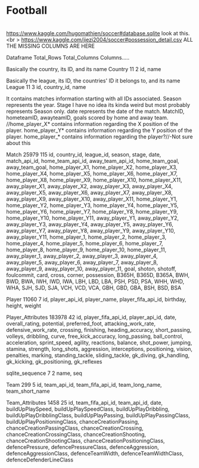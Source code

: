 # Football

<br> https://www.kaggle.com/hugomathien/soccer#database.sqlite look at this. <br \>
https://www.kaggle.com/jiezi2004/soccer#possession_detail.csv ALL THE MISSING COLUMNS ARE HERE

Dataframe Total_Rows Total_Columns Columns.....

Basically the country, its ID, and its name
Country	11	2	id, name

Basically the league, its ID, the countries' ID it belongs to, and its name
League	11	3	id, country_id, name

It contains matches information starting with all IDs associated. Season represents the year. Stage I have no idea its kinda weird but most probably represents Season only.
date represents the date of the match. MatchID, hometeamID, awayteamID, goals scored by home and away team. //home_player_X* contains information regarding the X position of
the player. home_player_Y* contains information regarding the Y position of the player. home_player_* contains information regarding the player?//-Not sure about this

Match	25979	115	id, country_id, league_id, season, stage, date, match_api_id, home_team_api_id, away_team_api_id,
   home_team_goal, away_team_goal, home_player_X1, home_player_X2, home_player_X3, home_player_X4, home_player_X5,
   home_player_X6, home_player_X7, home_player_X8, home_player_X9, home_player_X10, home_player_X11, away_player_X1,
   away_player_X2, away_player_X3, away_player_X4, away_player_X5, away_player_X6, away_player_X7, away_player_X8,
   away_player_X9, away_player_X10, away_player_X11, home_player_Y1, home_player_Y2, home_player_Y3, home_player_Y4,
   home_player_Y5, home_player_Y6, home_player_Y7, home_player_Y8, home_player_Y9, home_player_Y10, home_player_Y11,
   away_player_Y1, away_player_Y2, away_player_Y3, away_player_Y4, away_player_Y5, away_player_Y6, away_player_Y7,
   away_player_Y8, away_player_Y9, away_player_Y10, away_player_Y11, home_player_1, home_player_2, home_player_3,
   home_player_4, home_player_5, home_player_6, home_player_7, home_player_8, home_player_9, home_player_10, home_player_11,
   away_player_1, away_player_2, away_player_3, away_player_4, away_player_5, away_player_6, away_player_7, away_player_8,
   away_player_9, away_player_10, away_player_11, goal, shoton, shotoff, foulcommit, card, cross, corner, possession, B365H,
   B365D, B365A, BWH, BWD, BWA, IWH, IWD, IWA, LBH, LBD, LBA, PSH, PSD, PSA, WHH, WHD, WHA, SJH, SJD, SJA, VCH, VCD, VCA, GBH, GBD, GBA, BSH, BSD, BSA


Player	11060	7	id, player_api_id, player_name, player_fifa_api_id, birthday, height, weight

Player_Attributes	183978	42	id, player_fifa_api_id, player_api_id, date, overall_rating, potential,
   preferred_foot, attacking_work_rate, defensive_work_rate, crossing, finishing, heading_accuracy,
   short_passing, volleys, dribbling, curve, free_kick_accuracy, long_passing, ball_control, acceleration,
   sprint_speed, agility, reactions, balance, shot_power, jumping, stamina, strength, long_shots,
   aggression, interceptions, positioning, vision, penalties, marking, standing_tackle, sliding_tackle,
   gk_diving, gk_handling, gk_kicking, gk_positioning, gk_reflexes

sqlite_sequence	7	2	name, seq

Team	299	5	id, team_api_id, team_fifa_api_id, team_long_name, team_short_name

Team_Attributes	1458	25	id, team_fifa_api_id, team_api_id, date, buildUpPlaySpeed,
   buildUpPlaySpeedClass, buildUpPlayDribbling, buildUpPlayDribblingClass, buildUpPlayPassing,
   buildUpPlayPassingClass, buildUpPlayPositioningClass, chanceCreationPassing,
   chanceCreationPassingClass, chanceCreationCrossing, chanceCreationCrossingClass,
   chanceCreationShooting, chanceCreationShootingClass, chanceCreationPositioningClass,
   defencePressure, defencePressureClass, defenceAggression, defenceAggressionClass, defenceTeamWidth, defenceTeamWidthClass, defenceDefenderLineClass

